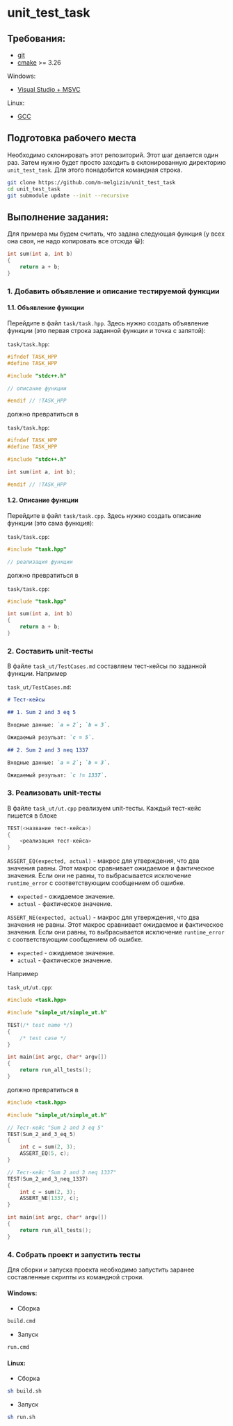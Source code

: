 # unit_test_task

## Требования:

 * [git](https://git-scm.com/downloads)
 * [cmake](https://cmake.org/download/) >= 3.26

Windows:
 * [Visual Studio + MSVC](https://visualstudio.microsoft.com/ru/)

Linux:
 * [GCC](https://gcc.gnu.org)

## Подготовка рабочего места

Необходимо склонировать этот репозиторий. Этот шаг делается один раз. Затем нужно будет просто заходить в склонированную директорию `unit_test_task`. Для этого понадобится командная строка.

```sh
git clone https://github.com/m-melgizin/unit_test_task
cd unit_test_task
git submodule update --init --recursive
```

## Выполнение задания:

Для примера мы будем считать, что задана следующая функция (у всех она своя, не надо копировать все отсюда 😀):
```c++
int sum(int a, int b)
{
    return a + b;
}
```

### 1. Добавить объявление и описание тестируемой функции

#### 1.1. Объявление функции

Перейдите в файл `task/task.hpp`. Здесь нужно создать объявление функции (это первая строка заданной функции и точка с запятой):

`task/task.hpp`:
```c++
#ifndef TASK_HPP
#define TASK_HPP

#include "stdc++.h"

// описание функции

#endif // !TASK_HPP
```

должно превратиться в

`task/task.hpp`:
```c++
#ifndef TASK_HPP
#define TASK_HPP

#include "stdc++.h"

int sum(int a, int b);

#endif // !TASK_HPP
```

#### 1.2. Описание функции

Перейдите в файл `task/task.cpp`. Здесь нужно создать описание функции (это сама функция):

`task/task.cpp`:
```c++
#include "task.hpp"

// реализация функции
```

должно превратиться в

`task/task.cpp`:
```c++
#include "task.hpp"

int sum(int a, int b)
{
    return a + b;
}
```

### 2. Составить unit-тесты

В файле `task_ut/TestCases.md` составляем тест-кейсы по заданной функции. Например

`task_ut/TestCases.md`:
```md
# Тест-кейсы

## 1. Sum 2 and 3 eq 5

Входные данные: `a = 2`; `b = 3`.

Ожидаемый резульат: `c = 5`.

## 2. Sum 2 and 3 neq 1337

Входные данные: `a = 2`; `b = 3`.

Ожидаемый резульат: `c != 1337`.
```

### 3. Реализовать unit-тесты

В файле `task_ut/ut.cpp` реализуем unit-тесты. Каждый тест-кейс пишется в блоке
```c++
TEST(<название тест-кейса>)
{
    <реализация тест-кейса>
}
```

`ASSERT_EQ(expected, actual)` - макрос для утверждения, что два значения равны.
Этот макрос сравнивает ожидаемое и фактическое значения. Если они не равны, то выбрасывается исключение `runtime_error` с соответствующим сообщением об ошибке.
 * `expected` - ожидаемое значение.
 * `actual` - фактическое значение. 

`ASSERT_NE(expected, actual)` - макрос для утверждения, что два значения не равны.
Этот макрос сравнивает ожидаемое и фактическое значения. Если они равны, то выбрасывается исключение `runtime_error` с соответствующим сообщением об ошибке.
 * `expected` - ожидаемое значение.
 * `actual` - фактическое значение. 

Например

`task_ut/ut.cpp`:
```c++
#include <task.hpp>

#include "simple_ut/simple_ut.h"

TEST(/* test name */)
{
    /* test case */
}

int main(int argc, char* argv[])
{
    return run_all_tests();
}
```

должно превратиться в

```c++
#include <task.hpp>

#include "simple_ut/simple_ut.h"

// Тест-кейс "Sum 2 and 3 eq 5"
TEST(Sum_2_and_3_eq_5)
{
    int c = sum(2, 3);
    ASSERT_EQ(5, c);
}

// Тест-кейс "Sum 2 and 3 neq 1337"
TEST(Sum_2_and_3_neq_1337)
{
    int c = sum(2, 3);
    ASSERT_NE(1337, c);
}

int main(int argc, char* argv[])
{
    return run_all_tests();
}
```

### 4. Собрать проект и запустить тесты

Для сборки и запуска проекта необходимо запустить заранее составленные скрипты из командной строки.

#### Windows:

 * Сборка
```sh
build.cmd
```
 * Запуск
```sh
run.cmd
```

#### Linux:

 * Сборка
```sh
sh build.sh
```
 * Запуск
```sh
sh run.sh
```
